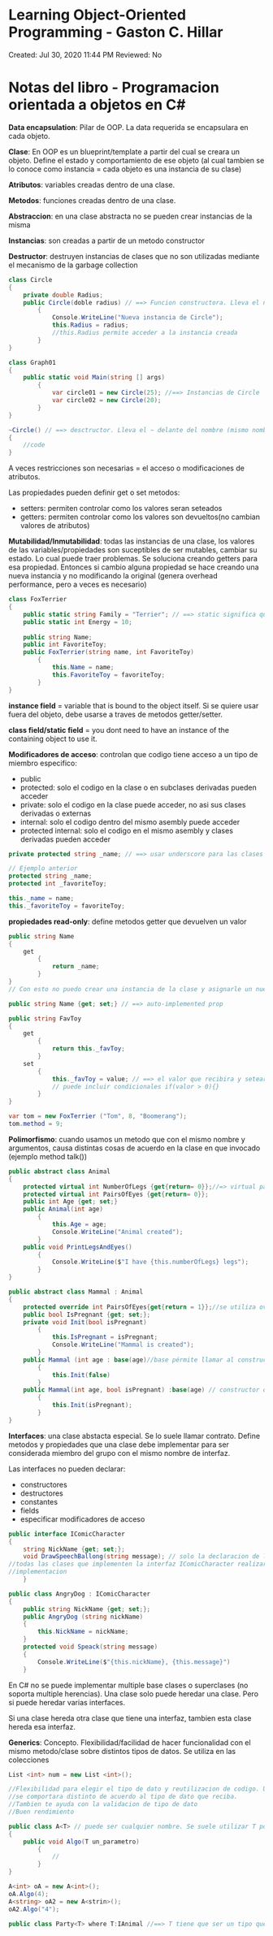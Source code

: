 # Learning Object-Oriented Programming -  Gaston C. Hillar

Created: Jul 30, 2020 11:44 PM
Reviewed: No

# Notas del libro - Programacion orientada a objetos en C#

**Data encapsulation**: Pilar de OOP. La data requerida se encapsulara en cada objeto.

**Clase**: En OOP es un blueprint/template a partir del cual se creara un objeto. Define el estado y comportamiento de ese objeto (al cual tambien se lo conoce como instancia = cada objeto es una instancia de su clase)

**Atributos**: variables creadas dentro de una clase.

**Metodos**: funciones creadas dentro de una clase.

**Abstraccion**: en una clase abstracta no se pueden crear instancias de la misma

**Instancias**: son creadas a partir de un metodo constructor

**Destructor**: destruyen instancias de clases que no son utilizadas mediante el mecanismo de la garbage collection

```csharp
class Circle
{
	private double Radius;
	public Circle(doble radius) // ==> Funcion constructora. Lleva el nombre de la clase
		{
			Console.WriteLine("Nueva instancia de Circle");
			this.Radius = radius;
			//this.Radius permite acceder a la instancia creada
		}
}

class Graph01
{
	public static void Main(string [] args)
		{
			var circle01 = new Circle(25); //==> Instancias de Circle
			var circle02 = new Circle(20);
		}
}

~Circle() // ==> desctructor. Lleva el ~ delante del nombre (mismo nombre de la clase)
{
	//code
}
```

A veces restricciones son necesarias = el acceso o modificaciones de atributos.

Las propiedades pueden definir get o set metodos:

- setters: permiten controlar como los valores seran seteados
- getters: permiten controlar como los valores son devueltos(no cambian valores de atributos)

**Mutabilidad/Inmutabilidad**: todas las instancias de una clase, los valores de las variables/propiedades son suceptibles de ser mutables, cambiar su estado. Lo cual puede traer problemas. Se soluciona creando getters para esa propiedad. Entonces si cambio alguna propiedad se hace creando una nueva instancia y no modificando la original (genera overhead performance, pero a veces es necesario)

```csharp
class FoxTerrier
{
	public static string Family = "Terrier"; // ==> static significa que es class field
	public static int Energy = 10;
	
	public string Name;
	public int FavoriteToy;
	public FoxTerrier(string name, int FavoriteToy)
		{
			this.Name = name;
			this.FavoriteToy = favoriteToy;
		}
}
```

**instance field** = variable that is bound to the object itself. Si se quiere usar fuera del objeto, debe usarse a traves de metodos getter/setter.

**class field/static field** = you dont need to have an instance of the containing object to use it.

**Modificadores de acceso**: controlan que codigo tiene acceso a un tipo de miembro especifico:

- public
- protected: solo el codigo en la clase o en subclases derivadas pueden acceder
- private: solo el codigo en la clase puede acceder, no asi sus clases derivadas o externas
- internal: solo el codigo dentro del mismo asembly puede acceder
- protected internal: solo el codigo en el mismo asembly y clases derivadas pueden acceder

```csharp
private protected string _name; // ==> usar underscore para las clases private protected

// Ejemplo anterior
protected string _name;
protected int _favoriteToy;

this._name = name;
this._favoriteToy = favoriteToy;
```

**propiedades read-only**: define metodos getter que devuelven un valor

```csharp
public string Name
{
	get
		{
			return _name;
		}
} 
// Con esto no puedo crear una instancia de la clase y asignarle un nuevo .Name

public string Name {get; set;} // ==> auto-implemented prop

public string FavToy
{
	get
		{
			return this._favToy;
		}
	set
		{
			this._favToy = value; // ==> el valor que recibira y seteara
			// puede incluir condicionales if(valor > 0){}
		}
}

var tom = new FoxTerrier ("Tom", 8, "Boomerang");
tom.method = 9;
```

**Polimorfismo**: cuando usamos un metodo que con el mismo nombre y argumentos, causa distintas cosas de acuerdo en la clase en que invocado (ejemplo method talk())

```csharp
public abstract class Animal
{
	protected virtual int NumberOfLegs {get{return= 0}};//=> virtual para override el valor
	protected virtual int PairsOfEyes {get{return= 0}};
	public int Age {get; set;}
	public Animal(int age)
		{
			this.Age = age;
			Console.WriteLine("Animal created");
		}
	public void PrintLegsAndEyes()
		{
			Console.WriteLine($"I have {this.numberOfLegs} legs");
		}
}

public abstract class Mammal : Animal
{
	protected override int PairsOfEyes{get{return = 1}};//se utiliza override junto virtual
	public bool IsPregnant {get; set;};
	private void Init(bool isPregnant)
		{
			this.IsPregnant = isPregnant;
			Console.WriteLine("Mammal is created");
		}
	public Mammal (int age : base(age)//base pérmite llamar al constructor de la superclass
		{
			this.Init(false)
		}
	public Mammal(int age, bool isPregnant) :base(age) // constructor overload
		{
			this.Init(isPregnant);
		}
}
```

**Interfaces**: una clase abstacta especial. Se lo suele llamar contrato. Define metodos y propiedades que una clase debe implementar para ser considerada miembro del grupo con el mismo nombre de interfaz.

Las interfaces no pueden declarar:

- constructores
- destructores
- constantes
- fields
- especificar modificadores de acceso

```csharp
public interface IComicCharacter
{
	string NickName {get; set;};
	void DrawSpeechBallong(string message); // solo la declaracion de los metodos, porque
//todas las clases que implementen la interfaz IComicCharacter realizaran su propia
//implementacion
	}

public class AngryDog : IComicCharacter
{
	public string NickName {get; set;};
	public AngryDog (string nickName)
	{
		this.NickName = nickName;
	}
	protected void Speack(string message)
	{
		Console.WriteLine($"{this.nickName}, {this.message}")
	}

```

En C# no se puede implementar multiple base clases o superclases (no soporta multiple herencias). Una clase solo puede heredar una clase. Pero si puede heredar varias interfaces.

Si una clase hereda otra clase que tiene una interfaz, tambien esta clase hereda esa interfaz.

**Generics**: Concepto. Flexibilidad/facilidad de hacer funcionalidad con el mismo metodo/clase sobre distintos tipos de datos. Se utiliza en las colecciones

```csharp
List <int> num = new List <int>();

//Flexibilidad para elegir el tipo de dato y reutilizacion de codigo. Un mismo metodo
//se comportara distinto de acuerdo al tipo de dato que reciba.
//Tambien te ayuda con la validacion de tipo de dato
//Buen rendimiento

public class A<T> // puede ser cualquier nombre. Se suele utilizar T por type
{
	public void Algo(T un_parametro)
		{
			//
		}
}

A<int> oA = new A<int>();
oA.Algo(4);
A<string> oA2 = new A<strin>();
oA2.Algo("4");

public class Party<T> where T:IAnimal //==> T tiene que ser un tipo que implemente la 
																			// interfax IAnimal

```